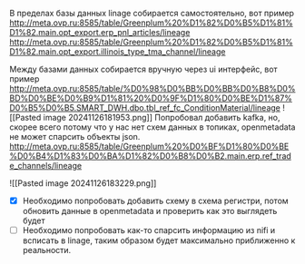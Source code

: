 В пределах базы данных linage собирается самостоятельно, вот пример
http://meta.ovp.ru:8585/table/Greenplum%20%D1%82%D0%B5%D1%81%D1%82.main.opt_export.erp_pnl_articles/lineage
http://meta.ovp.ru:8585/table/Greenplum%20%D1%82%D0%B5%D1%81%D1%82.main.opt_export.illinois_type_tma_channel/lineage

Между базами данных собирается вручную через ui интерфейс, вот пример
http://meta.ovp.ru:8585/table/%D0%98%D0%BB%D0%BB%D0%B8%D0%BD%D0%BE%D0%B9%D1%81%20%D0%9F%D1%80%D0%BE%D1%87%D0%B5%D0%B5.SMART_DWH.dbo.tbl_ref_fc_ConditionMaterial/lineage
![[Pasted image 20241126181953.png]]
Попробовал добавить kafka, но, скорее всего потому что у нас нет схем данных в топиках, openmetadata не может спарсить объекты json. http://meta.ovp.ru:8585/table/Greenplum%20%D0%BF%D1%80%D0%BE%D0%B4%D1%83%D0%BA%D1%82%D0%B8%D0%B2.main.erp.ref_trade_channels/lineage

![[Pasted image 20241126183229.png]]
- [x] Необходимо попробовать добавить схему в схема регистри, потом обновить данные в openmetadata и проверить как это выглядеть будет
- [ ] Необходимо попробовать как-то спарсить информацию из nifi и всписать в linage, таким образом будет максимально приближенно к реальности.